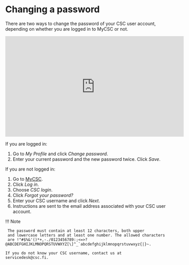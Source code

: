 # Changing a password

There are two ways to change the password of your CSC user account,
depending on whether you are logged in to MyCSC or not.

<iframe width="560" height="315" src="https://www.youtube.com/embed/SWxzBlqyvLQ" frameborder="0" allow="accelerometer; autoplay; encrypted-media; gyroscope; picture-in-picture" allowfullscreen></iframe>

If you are logged in:

1. Go to _My Profile_ and click _Change password_.
1. Enter your current password and the new password twice. Click _Save_.

If you are not logged in:

1. Go to [MyCSC](http://my.csc.fi).
1. Click _Log in_.
1. Choose _CSC login_.
1. Click _Forgot your password?_
1. Enter your CSC username and click _Next_.
1. Instructions are sent to the email address associated with your CSC
user account.

!!! Note

     The password must contain at least 12 characters, both upper
     and lowercase letters and at least one number. The allowed characters
     are !"#$%&'()*+,-./0123456789:;<=>?@ABCDEFGHIJKLMNOPQRSTUVWXYZ[\]^_`abcdefghijklmnopqrstuvwxyz{|}~.

    If you do not know your CSC username, contact us at
    servicedesk@csc.fi.
